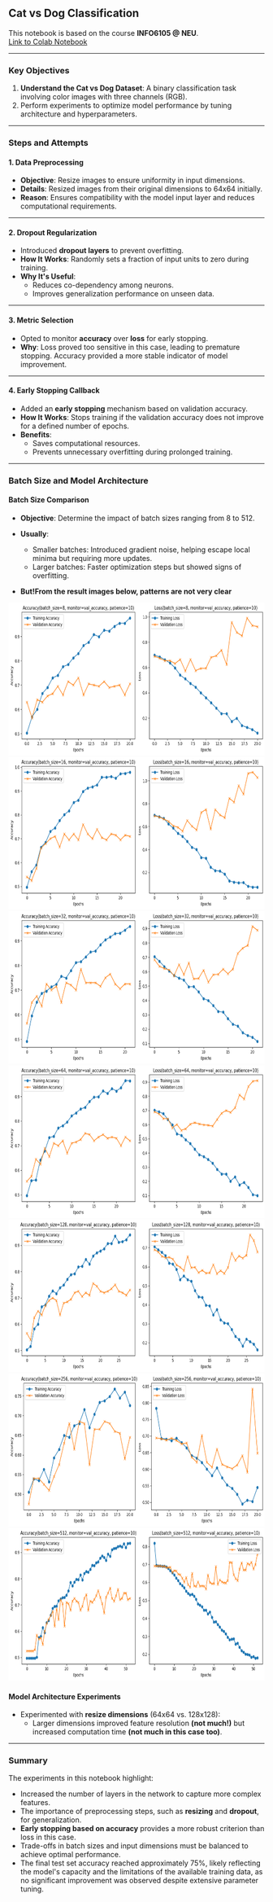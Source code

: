 ## **Cat vs Dog Classification**
This notebook is based on the course **INFO6105 @ NEU**.  
[Link to Colab Notebook](https://colab.research.google.com/drive/14qpofloJSwikBrTSJFBoxtkh-WL0-HIV?usp=sharing)

---

### **Key Objectives**
1. **Understand the Cat vs Dog Dataset**: A binary classification task involving color images with three channels (RGB).
2. Perform experiments to optimize model performance by tuning architecture and hyperparameters.

---

### **Steps and Attempts**
#### **1. Data Preprocessing**
- **Objective**: Resize images to ensure uniformity in input dimensions.
- **Details**: Resized images from their original dimensions to 64x64 initially.
- **Reason**: Ensures compatibility with the model input layer and reduces computational requirements.

---

#### **2. Dropout Regularization**
- Introduced **dropout layers** to prevent overfitting.
- **How It Works**: Randomly sets a fraction of input units to zero during training.
- **Why It's Useful**: 
  - Reduces co-dependency among neurons.
  - Improves generalization performance on unseen data.

---

#### **3. Metric Selection**
- Opted to monitor **accuracy** over **loss** for early stopping.
- **Why**: Loss proved too sensitive in this case, leading to premature stopping. Accuracy provided a more stable indicator of model improvement.

---

#### **4. Early Stopping Callback**
- Added an **early stopping** mechanism based on validation accuracy.
- **How It Works**: Stops training if the validation accuracy does not improve for a defined number of epochs.
- **Benefits**:
  - Saves computational resources.
  - Prevents unnecessary overfitting during prolonged training.

---

### **Batch Size and Model Architecture**
#### **Batch Size Comparison**
- **Objective**: Determine the impact of batch sizes ranging from 8 to 512.
- **Usually**:
  - Smaller batches: Introduced gradient noise, helping escape local minima but requiring more updates.
  - Larger batches: Faster optimization steps but showed signs of overfitting.

- **But!From the result images below, patterns are not very clear**

<img src="https://github.com/zysea23/Markdown_Images/blob/main/A&L-batch=8_0.72.png?raw=true" alt="batch=8" width="700" height="300">
<img src="https://github.com/zysea23/Markdown_Images/blob/main/A&L-batch=16_0.74.png?raw=true" alt="batch=16" width="700" height="300">
<img src="https://github.com/zysea23/Markdown_Images/blob/main/A&L-batch=32_0.76.png?raw=true" alt="batch=32" width="700" height="300">
<img src="https://github.com/zysea23/Markdown_Images/blob/main/A&L-batch=64_0.766.png?raw=true" alt="batch=64" width="700" height="300">
<img src="https://github.com/zysea23/Markdown_Images/blob/main/A&L-batch=128_0.74.png?raw=true" alt="batch=128" width="700" height="300">
<img src="https://github.com/zysea23/Markdown_Images/blob/main/A&L-batch=256_0.71.png?raw=true" alt="batch=256" width="700" height="300">
<img src="https://github.com/zysea23/Markdown_Images/blob/main/A&L-batch=512_0.75.png?raw=true" alt="batch=512" width="700" height="300">



#### **Model Architecture Experiments**
- Experimented with **resize dimensions** (64x64 vs. 128x128):
  - Larger dimensions improved feature resolution **(not much!)** but increased computation time **(not much in this case too)**.

---

### **Summary**
The experiments in this notebook highlight:
- Increased the number of layers in the network to capture more complex features.
- The importance of preprocessing steps, such as **resizing** and **dropout**, for generalization.
- **Early stopping based on accuracy** provides a more robust criterion than loss in this case.
- Trade-offs in batch sizes and input dimensions must be balanced to achieve optimal performance.
- The final test set accuracy reached approximately 75%, likely reflecting the model's capacity and the limitations of the available training data, as no significant improvement was observed despite extensive parameter tuning.

